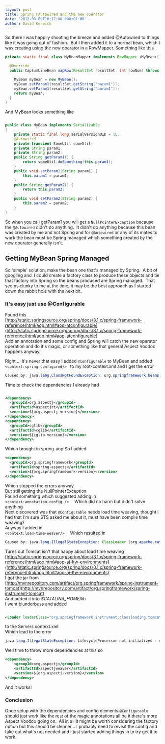 ```yaml
---
layout: post
title: Spring @Autowired and the new operator
date: '2012-08-09T10:17:00.000+01:00'
author: David Kerwick
---
```


So there I was happily shooting the breeze and added @Autowired to things like it was going out of fashion.  But I then added it to a normal bean, which I was creating using the new operator in a RowMapper. Something like this  

``` java
private static final class MyBeanMapper implements RowMapper <MyBean>{  

  @Override  
  public CapSumLineBean mapRow(ResultSet resultSet, int rowNum) throws SQLException {  

    MyBean myBean = new MyBean();  
    myBean.setParam1(resultSet.getString("param1"));  
    myBean.setParam1(resultSet.getString("param1"));  
    return myBean;  
  }  
}

```

And MyBean looks something like  

``` java

public class MyBean implements Serializable  
{  
    private static final long serialVersionUID = 1L;  
    @Autowired
    private transient SomeUtil someUtil;  
    private String param1;  
    private String param2;  
    public String getParam1() {  
        return someUtil.doSomething(this.param1);  
    }  
    public void setParam1(String param1) {  
        this.param1 = param1;  
    }  
    public String getParam2() {  
        return this.param2;  
    }  
    public void setParam2(String param2) {  
        this.param2 = param2;  
    }  
}  
```


So when you call getParam1 you will get a `NullPointerException` because the `@Autowired` didn't do anything.  It didn't do anything because this bean was created by me and not Spring and for `@Autowired` or any of its mates to work the bean must be Spring managed which something created by the new operator generally isn't.  

## Getting MyBean Spring Managed

So 'simple' solution, make the bean one that's managed by Spring.  A bit of googling and  I could create a factory class to produce these objects and tie that factory into Spring so the beans produced are Spring managed.  That seems clunky to me at the time, it may be the best approach as I started down the rabbit hole with the next bit.  

### It's easy just use @Configurable

Found this  
[http://static.springsource.org/spring/docs/3.1.x/spring-framework-reference/html/aop.html#aop-atconfigurable](http://static.springsource.org/spring/docs/3.1.x/spring-framework-reference/html/aop.html#aop-atconfigurable)  
Add an annotation and some config and Spring will catch the new operator operation and do it's magic, or something like that general Aspect Voodoo happens anyway.  

Right.... it's never that easy I added `@Configurable` to MyBean and added  
`<context:spring-configured/> ` to my root-context.xml and I get the error  

``` java
Caused by: java.lang.ClassNotFoundException: org.springframework.beans.factory.aspectj.AnnotationBeanConfigurerAspect   
```

Time to check the dependencies I already had  

``` xml

<dependency>  
  <groupId>org.aspectj</groupId>  
  <artifactId>aspectjrt</artifactId>  
  <version>${org.aspectj-version}</version>  
</dependency>  
<dependency>  
  <groupId>cglib</groupId>  
  <artifactId>cglib</artifactId>  
  <version>${cglib.version}</version>  
</dependency>
```

Which brought in spring-aop So I added  

``` xml
<dependency>  
  <groupId>org.springframework</groupId>  
  <artifactId>spring-aspects</artifactId>  
  <version>${org.springframework-version}</version>  
</dependency>  
```

Which stopped the errors anyway  
But still getting the NullPointerException  
Found something which suggested adding in   
`<context:annotation-config />  `
Which did no harm but didn't solve anything  
Next discovered was that `@Configurable` needs load time weaving, thought I had that I'm sure STS asked me about it, must have been compile time weaving?  
Anyway I added in  
`<context:load-time-weaver/>  `
Which resulted in  

``` java
Caused by: java.lang.IllegalStateException: ClassLoader [org.apache.catalina.loader.WebappClassLoader] does NOT provide an 'addTransformer(ClassFileTransformer)' method. Specify a custom LoadTimeWeaver or start your Java virtual machine with Spring's agent: -javaagent:org.springframework.instrument.jar  
```

Turns out Tomcat isn't that happy about load time weaving   
[http://static.springsource.org/spring/docs/3.1.x/spring-framework-reference/html/aop.html#aop-aj-ltw-environments](http://static.springsource.org/spring/docs/3.1.x/spring-framework-reference/html/aop.html#aop-aj-ltw-environments)  
I got the jar from  
[http://mvnrepository.com/artifact/org.springframework/spring-instrument-tomcat](http://mvnrepository.com/artifact/org.springframework/spring-instrument-tomcat)  
And added it into <span class="emphasis">_$CATALINA_HOME_</span>/lib  
I went blunderbuss and added  

``` xml

<Loader loaderClass="org.springframework.instrument.classloading.tomcat.TomcatInstrumentableClassLoader" />  
```

to the Servers context.xml  
Which lead to the error

``` java
java.lang.IllegalStateException: LifecycleProcessor not initialized - call 'refresh' before invoking lifecycle methods via the context   
```


Well time to throw more dependencies at this so  

``` xml
<dependency>  
    <groupId>org.aspectj</groupId>  
    <artifactId>aspectjweaver</artifactId>  
    <version>${org.aspectj-version}</version>  
</dependency>  

```

And it works!  

### Conclusion

Once setup with the dependencies and config elements `@Configurable` should just work like the rest of the magic annotations all be it there's more Aspect Voodoo going on.  All in all it might be worth considering the factory option but this should be cleaner... I probably need to revisit the config and take out what's not needed and I just started adding things in to try get it to work.
